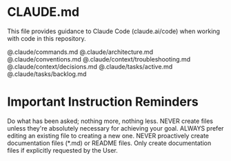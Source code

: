 # CLAUDE.md

This file provides guidance to Claude Code (claude.ai/code) when working with code in this repository.

@.claude/commands.md
@.claude/architecture.md
@.claude/conventions.md
@.claude/context/troubleshooting.md
@.claude/context/decisions.md
@.claude/tasks/active.md
@.claude/tasks/backlog.md

# Important Instruction Reminders

Do what has been asked; nothing more, nothing less.
NEVER create files unless they're absolutely necessary for achieving your goal.
ALWAYS prefer editing an existing file to creating a new one.
NEVER proactively create documentation files (*.md) or README files. Only create documentation files if explicitly requested by the User.